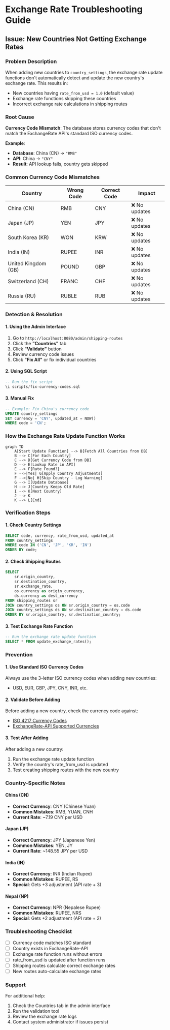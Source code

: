 # Exchange Rate Troubleshooting Guide

## Issue: New Countries Not Getting Exchange Rates

### Problem Description
When adding new countries to `country_settings`, the exchange rate update functions don't automatically detect and update the new country's exchange rate. This results in:
- New countries having `rate_from_usd = 1.0` (default value)
- Exchange rate functions skipping these countries
- Incorrect exchange rate calculations in shipping routes

### Root Cause
**Currency Code Mismatch**: The database stores currency codes that don't match the ExchangeRate API's standard ISO currency codes.

**Example**:
- **Database**: China (CN) → `"RMB"` 
- **API**: China → `"CNY"`
- **Result**: API lookup fails, country gets skipped

### Common Currency Code Mismatches

| Country | Wrong Code | Correct Code | Impact |
|---------|------------|--------------|---------|
| China (CN) | RMB | CNY | ❌ No updates |
| Japan (JP) | YEN | JPY | ❌ No updates |
| South Korea (KR) | WON | KRW | ❌ No updates |
| India (IN) | RUPEE | INR | ❌ No updates |
| United Kingdom (GB) | POUND | GBP | ❌ No updates |
| Switzerland (CH) | FRANC | CHF | ❌ No updates |
| Russia (RU) | RUBLE | RUB | ❌ No updates |

### Detection & Resolution

#### 1. **Using the Admin Interface**
1. Go to `http://localhost:8080/admin/shipping-routes`
2. Click the **"Countries"** tab
3. Click **"Validate"** button
4. Review currency code issues
5. Click **"Fix All"** or fix individual countries

#### 2. **Using SQL Script**
```sql
-- Run the fix script
\i scripts/fix-currency-codes.sql
```

#### 3. **Manual Fix**
```sql
-- Example: Fix China's currency code
UPDATE country_settings 
SET currency = 'CNY', updated_at = NOW() 
WHERE code = 'CN';
```

### How the Exchange Rate Update Function Works

```mermaid
graph TD
    A[Start Update Function] --> B[Fetch All Countries from DB]
    B --> C[For Each Country]
    C --> D[Get Currency Code from DB]
    D --> E[Lookup Rate in API]
    E --> F{Rate Found?}
    F -->|Yes| G[Apply Country Adjustments]
    F -->|No| H[Skip Country - Log Warning]
    G --> I[Update Database]
    H --> J[Country Keeps Old Rate]
    I --> K[Next Country]
    J --> K
    K --> L[End]
```

### Verification Steps

#### 1. **Check Country Settings**
```sql
SELECT code, currency, rate_from_usd, updated_at 
FROM country_settings 
WHERE code IN ('CN', 'JP', 'KR', 'IN')
ORDER BY code;
```

#### 2. **Check Shipping Routes**
```sql
SELECT 
    sr.origin_country,
    sr.destination_country,
    sr.exchange_rate,
    os.currency as origin_currency,
    ds.currency as dest_currency
FROM shipping_routes sr
JOIN country_settings os ON sr.origin_country = os.code
JOIN country_settings ds ON sr.destination_country = ds.code
ORDER BY sr.origin_country, sr.destination_country;
```

#### 3. **Test Exchange Rate Function**
```sql
-- Run the exchange rate update function
SELECT * FROM update_exchange_rates();
```

### Prevention

#### 1. **Use Standard ISO Currency Codes**
Always use the 3-letter ISO currency codes when adding new countries:
- USD, EUR, GBP, JPY, CNY, INR, etc.

#### 2. **Validate Before Adding**
Before adding a new country, check the currency code against:
- [ISO 4217 Currency Codes](https://en.wikipedia.org/wiki/ISO_4217)
- [ExchangeRate-API Supported Currencies](https://exchangerate-api.com/docs/supported-currencies)

#### 3. **Test After Adding**
After adding a new country:
1. Run the exchange rate update function
2. Verify the country's rate_from_usd is updated
3. Test creating shipping routes with the new country

### Country-Specific Notes

#### **China (CN)**
- **Correct Currency**: CNY (Chinese Yuan)
- **Common Mistakes**: RMB, YUAN, CNH
- **Current Rate**: ~7.19 CNY per USD

#### **Japan (JP)**
- **Correct Currency**: JPY (Japanese Yen)
- **Common Mistakes**: YEN, JY
- **Current Rate**: ~148.55 JPY per USD

#### **India (IN)**
- **Correct Currency**: INR (Indian Rupee)
- **Common Mistakes**: RUPEE, RS
- **Special**: Gets +3 adjustment (API rate + 3)

#### **Nepal (NP)**
- **Correct Currency**: NPR (Nepalese Rupee)
- **Common Mistakes**: RUPEE, NRS
- **Special**: Gets +2 adjustment (API rate + 2)

### Troubleshooting Checklist

- [ ] Currency code matches ISO standard
- [ ] Country exists in ExchangeRate-API
- [ ] Exchange rate function runs without errors
- [ ] rate_from_usd is updated after function runs
- [ ] Shipping routes calculate correct exchange rates
- [ ] New routes auto-calculate exchange rates

### Support

For additional help:
1. Check the Countries tab in the admin interface
2. Run the validation tool
3. Review the exchange rate logs
4. Contact system administrator if issues persist